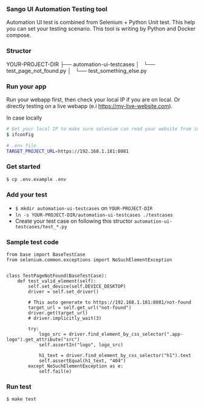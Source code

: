 ### Sango UI Automation Testing tool

Automation UI test is combined from Selenium + Python Unit test. This help you can set your testing scenario.
This tool is writing by Python and Docker compose.

### Structor

YOUR-PROJECT-DIR
├── automation-ui-testcases
│   └── test_page_not_found.py
│   └── test_something_else.py


### Run your app

Run your webapp first, then check your local IP if you are on local. Or directly testing on a live webapp (e.i https://my-live-website.com).


In case locally

```bash
# Get your local IP to make sure selenium can read your website from inside docker container
$ ifconfig

# .env file
TARGET_PROJECT_URL=https://192.168.1.181:8081

```

### Get started

```bash
$ cp .env.example .env
```

### Add your test

- `$ mkdir automation-ui-testcases` on `YOUR-PROJECT-DIR`
- `ln -s YOUR-PROJECT-DIR/automation-ui-testcases ./testcases`
- Create your test case on following this structor `automation-ui-testcases/test_*.py`


### Sample test code

```
from base import BaseTestCase
from selenium.common.exceptions import NoSuchElementException


class TestPageNotFound(BaseTestCase):
    def test_valid_element(self):
        self.set_device(self.DEVICE_DESKTOP)
        driver = self.set_driver()

        # This auto generate to https://192.168.1.181:8081/not-found
        target_url = self.get_url("not-found")
        driver.get(target_url)
        # driver.implicitly_wait(3)

        try:
            logo_src = driver.find_element_by_css_selector(".app-logo").get_attribute("src")
            self.assertIn("logo", logo_src)

            h1_text = driver.find_element_by_css_selector("h1").text
            self.assertEqual(h1_text, "404")
        except NoSuchElementException as e:
            self.fail(e)

```
### Run test

```bash
$ make test
```
